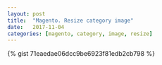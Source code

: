 ```yaml
---
layout: post
title:  "Magento. Resize category image"
date:   2017-11-04
categories: [magento, category, image, resize]
---
```


{% gist 71eaedae06dcc9be6923f81edb2cb798 %}
